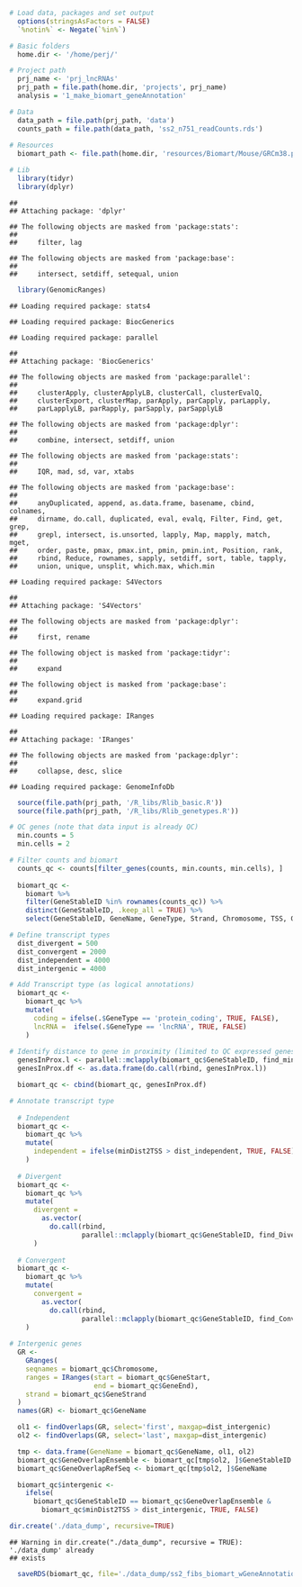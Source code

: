 ``` r
# Load data, packages and set output
  options(stringsAsFactors = FALSE)
  `%notin%` <- Negate(`%in%`)

# Basic folders
  home.dir <- '/home/perj/'

# Project path
  prj_name <- 'prj_lncRNAs'
  prj_path = file.path(home.dir, 'projects', prj_name)
  analysis = '1_make_biomart_geneAnnotation'

# Data
  data_path = file.path(prj_path, 'data')
  counts_path = file.path(data_path, 'ss2_n751_readCounts.rds')
    
# Resources
  biomart_path <- file.path(home.dir, 'resources/Biomart/Mouse/GRCm38.p6.csv')

# Lib
  library(tidyr)
  library(dplyr)
```

    ## 
    ## Attaching package: 'dplyr'

    ## The following objects are masked from 'package:stats':
    ## 
    ##     filter, lag

    ## The following objects are masked from 'package:base':
    ## 
    ##     intersect, setdiff, setequal, union

``` r
  library(GenomicRanges)
```

    ## Loading required package: stats4

    ## Loading required package: BiocGenerics

    ## Loading required package: parallel

    ## 
    ## Attaching package: 'BiocGenerics'

    ## The following objects are masked from 'package:parallel':
    ## 
    ##     clusterApply, clusterApplyLB, clusterCall, clusterEvalQ,
    ##     clusterExport, clusterMap, parApply, parCapply, parLapply,
    ##     parLapplyLB, parRapply, parSapply, parSapplyLB

    ## The following objects are masked from 'package:dplyr':
    ## 
    ##     combine, intersect, setdiff, union

    ## The following objects are masked from 'package:stats':
    ## 
    ##     IQR, mad, sd, var, xtabs

    ## The following objects are masked from 'package:base':
    ## 
    ##     anyDuplicated, append, as.data.frame, basename, cbind, colnames,
    ##     dirname, do.call, duplicated, eval, evalq, Filter, Find, get, grep,
    ##     grepl, intersect, is.unsorted, lapply, Map, mapply, match, mget,
    ##     order, paste, pmax, pmax.int, pmin, pmin.int, Position, rank,
    ##     rbind, Reduce, rownames, sapply, setdiff, sort, table, tapply,
    ##     union, unique, unsplit, which.max, which.min

    ## Loading required package: S4Vectors

    ## 
    ## Attaching package: 'S4Vectors'

    ## The following objects are masked from 'package:dplyr':
    ## 
    ##     first, rename

    ## The following object is masked from 'package:tidyr':
    ## 
    ##     expand

    ## The following object is masked from 'package:base':
    ## 
    ##     expand.grid

    ## Loading required package: IRanges

    ## 
    ## Attaching package: 'IRanges'

    ## The following objects are masked from 'package:dplyr':
    ## 
    ##     collapse, desc, slice

    ## Loading required package: GenomeInfoDb

``` r
  source(file.path(prj_path, '/R_libs/Rlib_basic.R'))
  source(file.path(prj_path, '/R_libs/Rlib_genetypes.R'))
```

``` r
# QC genes (note that data input is already QC)
  min.counts = 5
  min.cells = 2

# Filter counts and biomart  
  counts_qc <- counts[filter_genes(counts, min.counts, min.cells), ]
  
  biomart_qc <- 
    biomart %>%
    filter(GeneStableID %in% rownames(counts_qc)) %>%
    distinct(GeneStableID, .keep_all = TRUE) %>%
    select(GeneStableID, GeneName, GeneType, Strand, Chromosome, TSS, GeneStart, GeneEnd, TranscriptLength)
```

``` r
# Define transcript types
  dist_divergent = 500
  dist_convergent = 2000
  dist_independent = 4000
  dist_intergenic = 4000

# Add Transcript type (as logical annotations)
  biomart_qc <-
    biomart_qc %>%
    mutate(
      coding = ifelse(.$GeneType == 'protein_coding', TRUE, FALSE),
      lncRNA =  ifelse(.$GeneType == 'lncRNA', TRUE, FALSE)
    )
  
# Identify distance to gene in proximity (limited to QC expressed genes)
  genesInProx.l <- parallel::mclapply(biomart_qc$GeneStableID, find_minDist2TSS, counts, biomart_qc, mc.cores = 20)
  genesInProx.df <- as.data.frame(do.call(rbind, genesInProx.l))

  biomart_qc <- cbind(biomart_qc, genesInProx.df)

# Annotate transcript type
  
  # Independent
  biomart_qc <- 
    biomart_qc %>%
    mutate(
      independent = ifelse(minDist2TSS > dist_independent, TRUE, FALSE)
    )
  
  # Divergent
  biomart_qc <- 
    biomart_qc %>%
    mutate(
      divergent =
        as.vector(
          do.call(rbind,
                  parallel::mclapply(biomart_qc$GeneStableID, find_Divergent, biomart_qc, dist_divergent, mc.cores = 20)))
      )
  
  # Convergent  
  biomart_qc <- 
    biomart_qc %>%
    mutate(
      convergent = 
        as.vector(
          do.call(rbind,
                  parallel::mclapply(biomart_qc$GeneStableID, find_Convergent, biomart_qc, dist_convergent, mc.cores = 20)))
    )
  
# Intergenic genes
  GR <-
    GRanges(
    seqnames = biomart_qc$Chromosome,
    ranges = IRanges(start = biomart_qc$GeneStart,
                     end = biomart_qc$GeneEnd),
    strand = biomart_qc$GeneStrand
  )
  names(GR) <- biomart_qc$GeneName

  ol1 <- findOverlaps(GR, select='first', maxgap=dist_intergenic)
  ol2 <- findOverlaps(GR, select='last', maxgap=dist_intergenic)

  tmp <- data.frame(GeneName = biomart_qc$GeneName, ol1, ol2)
  biomart_qc$GeneOverlapEnsemble <- biomart_qc[tmp$ol2, ]$GeneStableID
  biomart_qc$GeneOverlapRefSeq <- biomart_qc[tmp$ol2, ]$GeneName

  biomart_qc$intergenic <-
    ifelse(
      biomart_qc$GeneStableID == biomart_qc$GeneOverlapEnsemble &
        biomart_qc$minDist2TSS > dist_intergenic, TRUE, FALSE)
```

``` r
dir.create('./data_dump', recursive=TRUE)
```

    ## Warning in dir.create("./data_dump", recursive = TRUE): './data_dump' already
    ## exists

``` r
  saveRDS(biomart_qc, file='./data_dump/ss2_fibs_biomart_wGeneAnnotations.rds')
```
